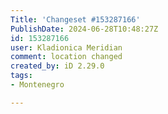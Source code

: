 ```yaml
---
Title: 'Changeset #153287166'
PublishDate: 2024-06-28T10:48:27Z
id: 153287166
user: Kladionica Meridian
comment: location changed
created_by: iD 2.29.0
tags:
- Montenegro

---
```

